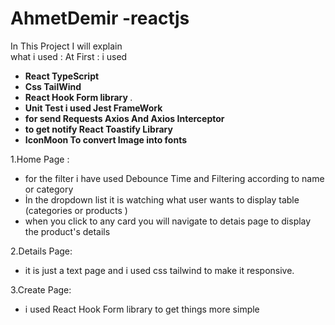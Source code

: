 # AhmetDemir -reactjs


In This Project I will explain <br/>what i used : 
At First :
i used 
<ul>
<li>
<b>React TypeScript</b> 
</li>
  <li>
 <b>Css TailWind </b> 
</li>
<li>
 <b>React Hook Form library </b> .
</li>
<li>
 <b>Unit Test i used Jest FrameWork </b>
</li>
<li>
 <b>for send Requests Axios And Axios Interceptor </b>
</li>
<li>
 <b>to get notify React Toastify Library </b>
</li>
<li>
 <b>IconMoon To convert Image into fonts </b>
</li>
</ul>

1.Home Page : 
<ul>
  <li>
  for the filter i have used Debounce Time and Filtering according to name or category
  </li>
  <li>
İn the dropdown list it is watching what user wants to display table (categories or products ) 
</li>
  <li>when you click to any card you will navigate to detais page to display the product's details</li>
</ul>
2.Details Page:
<ul>
  <li>
it is just a text page and i used css tailwind to make it responsive. 
  </li>
  </ul>
  3.Create Page:
<ul>
  <li>
i used React Hook Form library to get things more simple
     </li>
  </ul>
